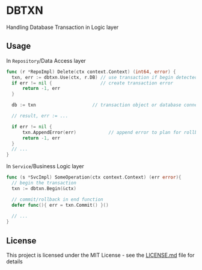 # DBTXN

Handling Database Transaction in Logic layer

## Usage 

In `Repository`/Data Access layer
```go
func (r *RepoImpl) Delete(ctx context.Context) (int64, error) {
  txn, err := dbtxn.Use(ctx, r.DB) // use transaction if begin detected
  if err != nil {                  // create transaction error
      return -1, err
  }

  db := txn                     // transaction object or database connection

  // result, err := ...

  if err != nil {
      txn.AppendError(err)            // append error to plan for rollback
      return -1, err
  }
  // ...
}
```

In `Service`/Business Logic layer
```go
func (s *SvcImpl) SomeOperation(ctx context.Context) (err error){
  // begin the transaction
  txn := dbtxn.Begin(&ctx)

  // commit/rollback in end function
  defer func(){ err = txn.Commit() }()
  
  // ...
}
```


## License

This project is licensed under the MIT License - see the [LICENSE.md](LICENSE.md) file for details